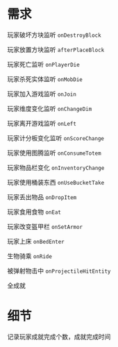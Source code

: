 # 需求

玩家破坏方块监听 `onDestroyBlock`

玩家放置方块监听 `afterPlaceBlock`

玩家死亡监听 `onPlayerDie`

玩家杀死实体监听 `onMobDie`

玩家加入游戏监听 `onJoin`

玩家维度变化监听 `onChangeDim`

玩家离开游戏监听 `onLeft`

玩家计分板变化监听 `onScoreChange`

玩家使用图腾监听 `onConsumeTotem`

玩家物品栏变化 `onInventoryChange`

玩家使用桶装东西 `onUseBucketTake`

玩家丢出物品 `onDropItem`

玩家食用食物 `onEat`

玩家改变盔甲栏 `onSetArmor`

玩家上床 `onBedEnter`

生物骑乘 `onRide`

被弹射物击中 `onProjectileHitEntity`

全成就



# 细节

记录玩家成就完成个数，成就完成时间

